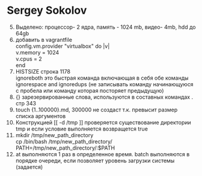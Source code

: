 # Sergey Sokolov
5. Выделено: процессор- 2 ядра, память - 1024 mb, видео- 4mb, hdd до 64gb
6. добавить в vagrantfile <br/>
  config.vm.provider "virtualbox" do |v| <br/>
  v.memory = 1024 <br/>
  v.cpus = 2 <br/>
end <br/>
8. HISTSIZE строка 1178 </br>
 ignoreboth это быстрая команда включающая в себя обе команды ignorespace and ignoredups (не записывать команду начинающуюся с пробела или команду которая посторяет предыдущую)
9. {} зарезервированные слова,  используются в составных командах . стр 343
10.   touch {1..100000}.md, 300000 не создаст т.к. превысит размер списка аргументов   
11.   Конструкцией [[ -d /tmp ]] проверяется существование директории tmp и если условие выполняется возвращется  true
12.   mkdir /tmp/new_path_directory <br/>
      cp /bin/bash /tmp/new_path_directory/ <br/>
      PATH=/tmp/new_path_directory/:$PATH <br/>
13. at выполняются 1 раз в определенное время. batch выполняются в порядке очереди, если позволяет уровень  загрузки системы (задается)
